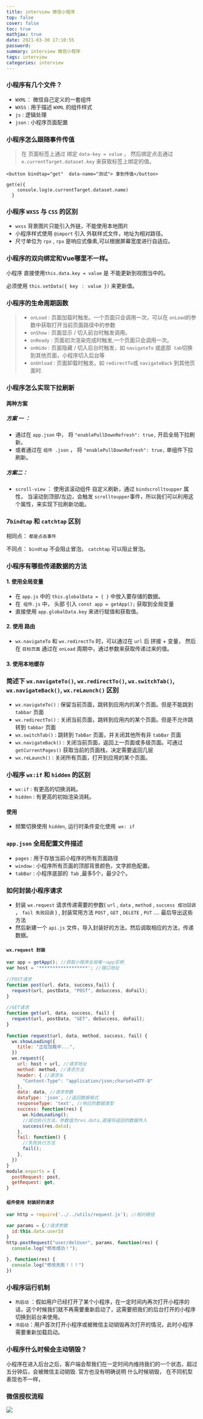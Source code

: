 ```yaml
---
title: interview 微信小程序
top: false
cover: false
toc: true
mathjax: true
date: 2021-03-30 17:10:55
password:
summary: interview 微信小程序
tags: interview
categories: interview
---
```


### 小程序有几个文件？

- `WXML`： 微信自己定义的一套组件
- `WXSS` : 用于描述 `WXML` 的组件样式
- `js` : 逻辑处理
- `json` : 小程序页面配置

### 小程序怎么跟随事件传值

> 在 页面标签上通过 绑定 `data-key = value` ， 然后绑定点击通过` e.currentTarget.dataset.key` 来获取标签上绑定的值。

```
<button bindtap="get"  data-name="测试"> 拿到传值</button>

get(e){
    console.log(e.currentTarget.dataset.name)
  }
```

### 小程序 `WXSS` 与 `CSS` 的区别

- `wxss` 背景图片只能引入外链，不能使用本地图片
- 小程序样式使用 `@import` 引入 外联样式文件，地址为相对路径。
- 尺寸单位为 `rpx` , `rpx` 是响应式像素,可以根据屏幕宽度进行自适应。

### 小程序的双向绑定和Vue哪里不一样。

小程序 直接使用`this.data.key = value` 是 不能更新到视图当中的。

必须使用 `this.setData({ key ： value })` 来更新值。

### 小程序的生命周期函数

> - `onLoad` : 页面加载时触发。一个页面只会调用一次，可以在 `onLoad`的参数中获取打开当前页面路径中的参数
> - `onShow` : 页面显示 / 切入前台时触发调用。
> - `onReady` : 页面初次渲染完成时触发,一个页面只会调用一次。
> - `onHide` : 页面隐藏 / 切入后台时触发，如 `navigateTo` 或底部` tab`切换到其他页面，小程序切入后台等
> - `onUnload` : 页面卸载时触发。如 `redirectTo`或 `navigateBack` 到其他页面时.

###  小程序怎么实现下拉刷新

#### 两种方案

##### 方案 一 ：

- 通过在 `app.json` 中， 将 `"enablePullDownRefresh": true,` 开启全局下拉刷新。
- 或者通过在 `组件 .json` ， 将 `"enablePullDownRefresh": true,` 单组件下拉刷新。

##### 方案二：

- `scroll-view` ： 使用该滚动组件 自定义刷新，通过 `bindscrolltoupper` 属性， 当滚动到顶部/左边，会触发 `scrolltoupper`事件，所以我们可以利用这个属性，来实现下拉刷新功能。

### 7`bindtap` 和 `catchtap` 区别

相同点： `都是点击事件`

不同点： `bindtap` 不会阻止冒泡， `catchtap` 可以阻止冒泡。

###  小程序有哪些传递数据的方法

#### 1. 使用全局变量

- 在 `app.js` 中的 `this.globalData = { }` 中放入要存储的数据。
- 在` 组件.js` 中， 头部 引入 `const app = getApp();` 获取到全局变量
- 直接使用 `app.globalData.key` 来进行赋值和获取值。

#### 2. 使用 路由

- `wx.navigateTo` 和 `wx.redirectTo` 时，可以通过在 `url` 后 拼接 + 变量， 然后在 `目标页面` 通过在 `onLoad` 周期中，通过参数来获取传递过来的值。

#### 3. 使用本地缓存

###  简述下 `wx.navigateTo()`, `wx.redirectTo()`, `wx.switchTab()`, `wx.navigateBack()`, `wx.reLaunch()` 区别

- `wx.navigateTo()` : 保留当前页面，跳转到应用内的某个页面。但是不能跳到 `tabbar` 页面
- `wx.redirectTo()` : 关闭当前页面，跳转到应用内的某个页面。但是不允许跳转到 `tabbar` 页面
- `wx.switchTab()` : 跳转到 `TabBar` 页面，并关闭其他所有非 `tabBar` 页面
- `wx.navigateBack()` : 关闭当前页面，返回上一页面或多级页面。可通过`getCurrentPages()` 获取当前的页面栈，决定需要返回几层
- `wx.reLaunch()` : 关闭所有页面，打开到应用的某个页面。

### 小程序 `wx:if` 和 `hidden` 的区别

- `wx:if` : 有更高的切换消耗。
- `hidden` : 有更高的初始渲染消耗。

#### 使用

- 频繁切换使用 `hidden`, 运行时条件变化使用` wx: if`

### `app.json` 全局配置文件描述

- `pages` : 用于存放当前小程序的所有页面路径
- `window` : 小程序所有页面的顶部背景颜色，文字颜色配置。
- `tabBar` : 小程序底部的` Tab` ,最多5个，最少2个。

### 如何封装小程序请求

- 封装 `wx.request` 请求传递需要的参数( `url` , `data` , `method` , `success 成功回调 `， `fail 失败回调` ) , 封装常用方法 `POST` , `GET` , `DELETE` , `PUT` .... 最后导出这些方法
- 然后新建一个 `api.js` 文件，导入封装好的方法，然后调取相应的方法，传递数据。

#### `wx.request 封装`

```js
var app = getApp(); //获取小程序全局唯一app实例
var host = '******************'; //接口地址
 
//POST请求
function post(url, data, success,fail) {
  request(url, postData, "POST", doSuccess, doFail);
}
 
//GET请求
function get(url, data, success, fail) {
  request(url, postData, "GET", doSuccess, doFail);
}
 
function request(url, data, method, success, fail) {
  wx.showLoading({
    title: "正在加载中...",
  })
  wx.request({
    url: host + url, //请求地址
    method: method, //请求方法
    header: { //请求头
      "Content-Type": "application/json;charset=UTF-8"
    },
    data: data, //请求参数    
    dataType: 'json', //返回数据格式
    responseType: 'text', //响应的数据类型
    success: function(res) {
      wx.hideLoading();
      //成功执行方法，参数值为res.data,直接将返回的数据传入
      success(res.data);
    },
    fail: function() {
      //失败执行方法
      fail();
    },
  })
}
module.exports = {
  postRequest: post,
  getRequest: get,
}
```

#### `组件使用 封装好的请求`

```js
var http = require('../../utils/request.js'); //相对路径

var params = {//请求参数
  id:this.data.userId
}
http.postRequest("user/delUser", params, function(res) {
  console.log("修改成功！");
  
}, function(res) {
  console.log("修改失败！！！")
})
```

### 小程序运行机制

- `热启动` ：假如用户已经打开了某个小程序，在一定时间内再次打开小程序的话，这个时候我们就不再需要重新启动了，这需要把我们的后台打开的小程序切换到前台来使用。
- `冷启动`：用户首次打开小程序或被微信主动销毁再次打开的情况，此时小程序需要重新加载启动。

### 小程序什么时候会主动销毁？

小程序在进入后台之后，客户端会帮我们在一定时间内维持我们的一个状态，超过五分钟后，会被微信主动销毁.
官方也没有明确说明 什么时候销毁， 在不同机型表现也不一样，

### 微信授权流程

![](interview-wx-miniapp/image-20210330172506568.png)
